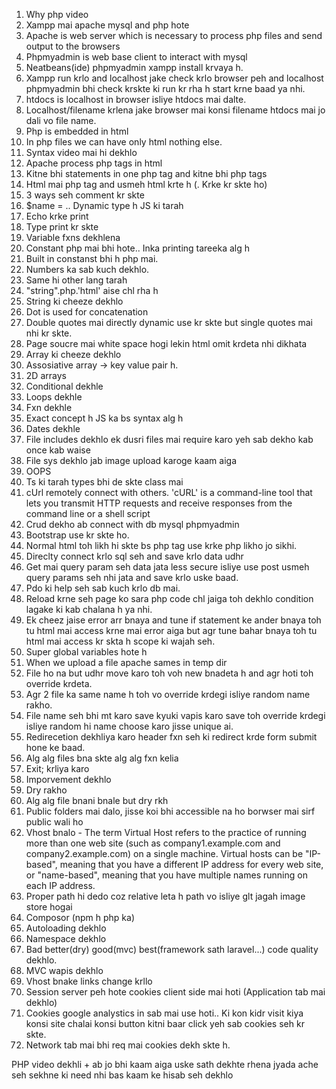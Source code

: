 1. Why php video
2. Xampp mai apache mysql and php hote
3. Apache is web server which is necessary to process php files and send output to the browsers
4. Phpmyadmin is web base client to interact with mysql
5. Neatbeans(ide) phpmyadmin xampp install krvaya h.
6. Xampp run krlo and localhost jake check krlo browser peh and localhost phpmyadmin bhi check krskte ki run kr rha h start krne baad ya nhi.
7.  htdocs is localhost in browser isliye htdocs mai dalte.
8. Localhost/filename krlena jake browser mai konsi filename htdocs mai jo dali vo file name.
9. Php is embedded in html
10. In php files we can have only html nothing else.
11. Syntax video mai hi dekhlo
12. Apache process php tags in html
13. Kitne bhi statements in one php tag and kitne bhi php tags
14. Html mai php tag and usmeh html krte h (. Krke kr skte ho)
15. 3 ways seh comment kr skte
16. $name = .. Dynamic type h JS ki tarah
17. Echo krke print
18. Type print kr skte
19. Variable fxns dekhlena
20. Constant php mai bhi hote.. Inka printing tareeka alg h
21. Built in constanst bhi h php mai.
22. Numbers ka sab kuch dekhlo.
23. Same hi other lang tarah
24. "string".php.'html' aise chl rha h
25.  String ki cheeze dekhlo
26. Dot is used for concatenation
27. Double quotes mai directly dynamic use kr skte but single quotes mai nhi kr skte.
28. Page soucre mai white space hogi lekin html omit krdeta nhi dikhata
29. Array ki cheeze dekhlo
30. Assosiative array -> key value pair h.
31. 2D arrays
32. Conditional dekhle
33. Loops dekhle
34. Fxn dekhle
35. Exact concept h JS ka bs syntax alg h
36. Dates dekhle
37. File includes dekhlo ek dusri files mai require karo yeh sab dekho kab once kab waise
38. File sys dekhlo jab image upload karoge kaam aiga
39. OOPS
40. Ts ki tarah types bhi de skte class mai
41. cUrl remotely connect with others. 'cURL' is a command-line tool that lets you transmit HTTP requests and receive responses from the command line or a shell script
42. Crud dekho ab connect with db mysql phpmyadmin
43. Bootstrap use kr skte ho.
44. Normal html toh likh hi skte bs php tag use krke php likho jo sikhi.
45. Direclty connect krlo sql seh and save krlo data udhr
46. Get mai query param seh data jata less secure isliye use post usmeh query params seh nhi jata and save krlo uske baad.
47. Pdo ki help seh sab kuch krlo db mai.
48. Reload krne seh page ko sara php code chl jaiga toh dekhlo condition lagake ki kab chalana h ya nhi.
49. Ek cheez jaise error arr bnaya and tune if statement ke ander bnaya toh tu html mai access krne mai error aiga but agr tune bahar bnaya toh tu html mai access kr skta h scope ki wajah seh.
50. Super global variables hote h
51. When we upload a file apache sames in temp dir
52. File ho na but udhr move karo toh voh new bnadeta h and agr hoti toh override krdeta.
53. Agr 2 file ka same name h toh vo override krdegi isliye random name rakho.
54. File name seh bhi mt karo save kyuki vapis karo save toh override krdegi isliye random hi name choose karo jisse unique ai.
55. Redirecetion dekhliya karo header fxn seh ki redirect krde form submit hone ke baad.
56. Alg alg files bna skte alg alg fxn kelia
57. Exit; krliya karo
58. Imporvement dekhlo
59. Dry rakho
60. Alg alg file bnani bnale but dry rkh
61. Public folders mai dalo, jisse koi bhi accessible na ho borwser mai sirf public wali ho
62. Vhost bnalo - 
The term Virtual Host refers to the practice of running more than one web site (such as company1.example.com and company2.example.com) on a single machine. Virtual hosts can be "IP-based", meaning that you have a different IP address for every web site, or "name-based", meaning that you have multiple names running on each IP address. 
63. Proper path hi dedo coz relative leta h path vo isliye glt jagah image store hogai
64. Composor (npm h php ka) 
65. Autoloading dekhlo
66. Namespace dekhlo
67. Bad better(dry) good(mvc) best(framework sath laravel...) code quality dekhlo.
68. MVC wapis dekhlo
69. Vhost bnake links change krllo
70. Session server peh hote cookies client side mai hoti (Application tab mai dekhlo)
71. Cookies google analystics in sab mai use hoti.. Ki kon kidr visit kiya konsi site chalai konsi button kitni baar click yeh sab cookies seh kr skte.
72. Network tab mai bhi req mai cookies dekh skte h.


PHP video dekhli + ab jo bhi kaam aiga uske sath dekhte rhena jyada ache seh sekhne ki need nhi bas kaam ke hisab seh dekhlo
